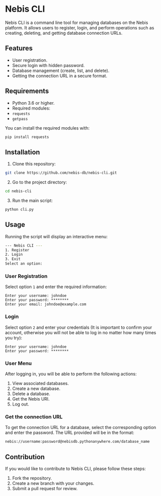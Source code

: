 # Nebis CLI

Nebis CLI is a command line tool for managing databases on the Nebis platform. It allows users to register, login, and perform operations such as creating, deleting, and getting database connection URLs.

## Features

- User registration.
- Secure login with hidden password.
- Database management (create, list, and delete).
- Getting the connection URL in a secure format.

## Requirements

- Python 3.6 or higher.
- Required modules:
- `requests`
- `getpass`

You can install the required modules with:

```bash
pip install requests
```

## Installation

1. Clone this repository:

```bash
git clone https://github.com/nebis-db/nebis-cli.git
```

2. Go to the project directory:

```bash
cd nebis-cli
```

3. Run the main script:

```bash
python cli.py
```

## Usage

Running the script will display an interactive menu:

```bash
--- Nebis CLI ---
1. Register
2. Login
3. Exit
Select an option:
```

### User Registration

Select option `1` and enter the required information:

```
Enter your username: johndoe
Enter your password: ********
Enter your email: johndoe@example.com
```

### Login

Select option `2` and enter your credentials (It is important to confirm your account, otherwise you will not be able to log in no matter how many times you try):

```
Enter your username: johndoe
Enter your password: ********
```

### User Menu

After logging in, you will be able to perform the following actions:

1. View associated databases.
2. Create a new database.
3. Delete a database.
4. Get the Nebis URI.
5. Log out.

### Get the connection URL

To get the connection URL for a database, select the corresponding option and enter the password. The URL provided will be in the format:

```bash
nebis://username:password@nebisdb.pythonanywhere.com/database_name
```

## Contribution

If you would like to contribute to Nebis CLI, please follow these steps:

1. Fork the repository.
2. Create a new branch with your changes.
3. Submit a pull request for review.